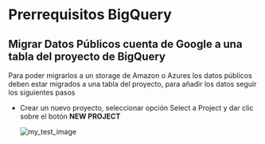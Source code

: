 
# Prerrequisitos BigQuery

## Migrar Datos Públicos cuenta de Google a una tabla del proyecto de BigQuery


Para poder migrarlos a un storage de Amazon o Azures los datos públicos deben estar migrados a una tabla del proyecto, para añadir los datos seguir los siguientes pasos



*	Crear un nuevo proyecto, seleccionar opción Select a Project y dar clic sobre el botón **NEW PROJECT**

     ![my_test_image](https://github.com/marardo/ciencia_datos/raw/main/images/Captura1.PNG)
